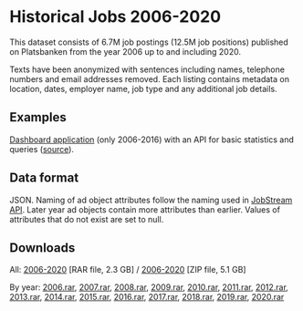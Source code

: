 # Historical Jobs 2006-2020

This dataset consists of 6.7M job postings (12.5M job positions) published on Platsbanken from the year 2006 up to and including 2020.

Texts have been anonymized with sentences including names, telephone numbers and email addresses removed. Each listing contains metadata on location, dates, employer name, job type and any additional job details.

## Examples
[Dashboard application](http://historik.azurewebsites.net/) (only 2006-2016) with an API for basic statistics and queries ([source](https://github.com/simonbe/afhistorik)).

## Data format
JSON. Naming of ad object attributes follow the naming used in [JobStream API](https://jobtechdev.se/docs/apis/jobstream/). 
Later year ad objects contain more attributes than earlier. Values of attributes that do not exist are set to null.

## Downloads

All: [2006-2020](https://simonbe.blob.core.windows.net/afhistorik/pb_2006_2020.rar) [RAR file, 2.3 GB] / [2006-2020](https://simonbe.blob.core.windows.net/afhistorik/pb_2006_2020.zip) [ZIP file, 5.1 GB] 

By year: [2006.rar](https://minio.arbetsformedlingen.se/historiska-annonser/2006.rar), [2007.rar](https://minio.arbetsformedlingen.se/historiska-annonser/2007.rar), [2008.rar](https://minio.arbetsformedlingen.se/historiska-annonser/2008.rar), [2009.rar](https://minio.arbetsformedlingen.se/historiska-annonser/2009.rar), [2010.rar](https://minio.arbetsformedlingen.se/historiska-annonser/2010.rar), [2011.rar](https://minio.arbetsformedlingen.se/historiska-annonser/2011.rar), [2012.rar](https://minio.arbetsformedlingen.se/historiska-annonser/2012.rar), [2013.rar](https://minio.arbetsformedlingen.se/historiska-annonser/2013.rar), [2014.rar](https://minio.arbetsformedlingen.se/historiska-annonser/2014.rar), [2015.rar](https://minio.arbetsformedlingen.se/historiska-annonser/2015.rar), [2016.rar](https://minio.arbetsformedlingen.se/historiska-annonser/2016.rar), [2017.rar](https://minio.arbetsformedlingen.se/historiska-annonser/2017.rar), [2018.rar](https://minio.arbetsformedlingen.se/historiska-annonser/2018.rar), [2019.rar](https://minio.arbetsformedlingen.se/historiska-annonser/2019.rar), [2020.rar](https://minio.arbetsformedlingen.se/historiska-annonser/2020.rar)

